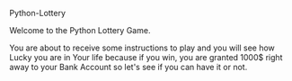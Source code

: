 Python-Lottery

Welcome to the Python Lottery Game.

You are about to receive some instructions to play and you will see how Lucky you are in Your life because if you win, you are granted 1000$ right away to your Bank Account so let's see if you can have it or not.
